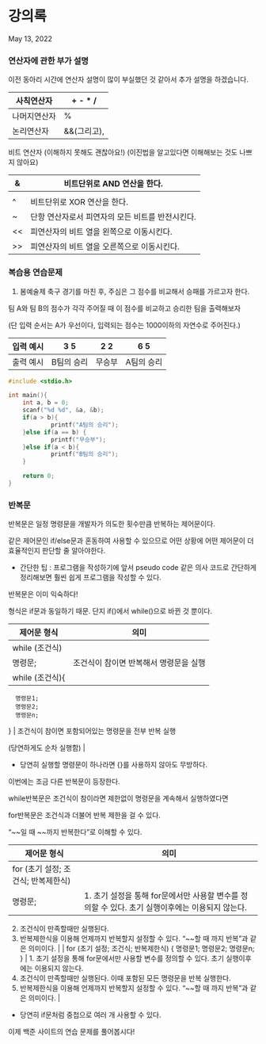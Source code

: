 # 강의록

May 13, 2022 

### 연산자에 관한 부가 설명

이전 동아리 시간에 연산자 설명이 많이 부실했던 것 같아서 추가 설명을 하겠습니다.

| 사칙연산자 | + - * / |
| --- | --- |
| 나머지연산자 | % |
| 논리연산자 | &&(그리고), ||(또는) |

비트 연산자 (이해하지 못해도 괜찮아요!) (이진법을 알고있다면 이해해보는 것도 나쁘지 않아요)

| & | 비트단위로 AND 연산을 한다. |
| --- | --- |
| | | 비트단위로 OR 연산을 한다. |
| ^ | 비트단위로 XOR 연산을 한다. |
| ~ | 단항 연산자로서 피연자의 모든 비트를 반전시킨다. |
| << | 피연산자의 비트 열을 왼쪽으로 이동시킨다. |
| >> | 피연산자의 비트 열을 오른쪽으로 이동시킨다. |

### 복습용 연습문제

 1. 봄예술제 축구 경기를 마친 후, 주심은 그 점수를 비교해서 승패를 가르고자 한다.

팀 A와 팀 B의 점수가 각각 주어질 때 이 점수를 비교하고 승리한 팀을 출력해보자

 (단 입력 순서는 A가 우선이다, 입력되는 점수는 1000이하의 자연수로 주어진다.)

| 입력 예시 | 3 5 | 2 2 | 6 5 |
| --- | --- | --- | --- |
| 출력 예시 | B팀의 승리 | 무승부 | A팀의 승리 |

```c
#include <stdio.h>

int main(){
	int a, b = 0;
	scanf("%d %d", &a, &b);
	if(a > b){
			printf("A팀의 승리");
	}else if(a == b) {
			printf("무승부");
	}else if(a < b){
			printf("B팀의 승리");
	}

	return 0;
}
```

### 반복문

반복문은 일정 명령문을 개발자가 의도한 횟수만큼 반복하는 제어문이다.

같은 제어문인 if/else문과 혼동하여 사용할 수 있으므로 어떤 상황에 어떤 제어문이 더 효율적인지 판단할 줄 알아야한다.

- 간단한 팁 : 프로그램을 작성하기에 앞서 pseudo code 같은 의사 코드로 간단하게 정리해보면 훨씬 쉽게 프로그램을 작성할 수 있다.

반복문은 이미 익숙하다!

형식은 if문과 동일하기 때문. 단지 if()에서 while()으로 바뀐 것 뿐이다.

| 제어문 형식 | 의미 |
| --- | --- |
| while (조건식) 
       명령문; | 조건식이 참이면 반복해서 명령문을 실행 |
| while (조건식){
      명령문1;
      명령문2;
      명령문n;
} | 조건식이 참이면 포함되어있는 명령문을 전부 반복 실행

(당연하게도 순차 실행함) |
- 당연히 실행할 명령문이 하나라면 {}를 사용하지 않아도 무방하다.

이번에는 조금 다른 반복문이 등장한다.

while반복문은 조건식이 참이라면 제한없이 명령문을 계속해서 실행하였다면

for반복문은 조건식과 더불어 반복 제한을 걸 수 있다.

“~~일 때 ~~까지 반복한다”로 이해할 수 있다.

| 제어문 형식 | 의미 |
| --- | --- |
| for (초기 설정; 조건식; 반복제한식) 
       명령문; | 1. 초기 설정을 통해 for문에서만 사용할 변수를 정의할 수 있다. 초기 실행이후에는 이용되지 않는다.
2. 조건식이 만족할때만 실행된다.
3. 반복제한식을 이용해 언제까지 반복할지 설정할 수 있다. “~~할 때 까지 반복”과 같은 의미이다. |
| for (초기 설정; 조건식; 반복제한식) {
      명령문1;
      명령문2;
      명령문n;
} | 1. 초기 설정을 통해 for문에서만 사용할 변수를 정의할 수 있다. 초기 실행이후에는 이용되지 않는다.
2. 조건식이 만족할때만 실행된다. 이때 포함된 모든 명령문을 반복 실행한다.
3. 반복제한식을 이용해 언제까지 반복할지 설정할 수 있다. “~~할 때 까지 반복”과 같은 의미이다. |

- 당연히 if문처럼 중첩으로 여러 개 사용할 수 있다.

이제 백준 사이트의 연습 문제를 풀어봅시다!